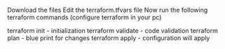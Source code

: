 Download the files 
Edit the terraform.tfvars file
Now run the following terraform commands (configure terraform in your pc)

terraform init - initialization 
terraform validate - code validation
terraform plan - blue print for changes
terraform apply - configuration will apply
